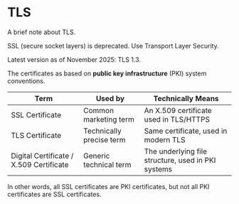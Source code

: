 # TLS

A brief note about TLS.

SSL (secure socket layers) is deprecated. Use Transport Layer Security.

Latest version as of November 2025: TLS 1.3.

The certificates as based on __public key infrastructure__ (PKI) system conventions.

|Term | Used by | Technically Means
|-|-|-
|SSL Certificate | Common marketing term | An X.509 certificate used in TLS/HTTPS
| TLS Certificate | Technically precise term | Same certificate, used in modern TLS
| Digital Certificate / X.509 Certificate | Generic technical term | The underlying file structure, used in PKI systems

In other words, all SSL certificates are PKI certificates, but not all PKI certificates are SSL certificates.
